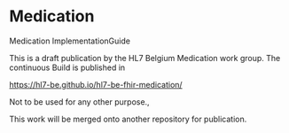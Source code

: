 # Medication


Medication ImplementationGuide

This is a draft publication by the HL7 Belgium Medication work group. 
The continuous Build is published in  

https://hl7-be.github.io/hl7-be-fhir-medication/

Not to be used for any other purpose.,

This work will be merged onto another repository for publication.

